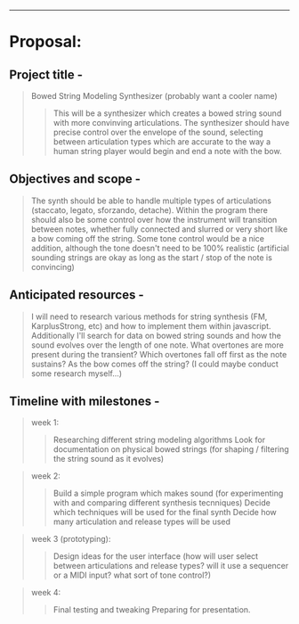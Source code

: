 
___ ___ ___

# Proposal: 

## Project title -
> Bowed String Modeling Synthesizer (probably want a cooler name)
>> This will be a synthesizer which creates a bowed string sound with more convinving articulations. The synthesizer should have precise control over the envelope of the sound, selecting between articulation types which are accurate to the way a human string player would begin and end a note with the bow. 

## Objectives and scope -
> The synth should be able to handle multiple types of articulations (staccato, legato, sforzando, detache). Within the program there should also be some control over how the instrument will transition between notes, whether fully connected and slurred or very short like a bow coming off the string. Some tone control would be a nice addition, although the tone doesn't need to be 100% realistic (artificial sounding strings are okay as long as the start / stop of the note is convincing)

## Anticipated resources -
> I will need to research various methods for string synthesis (FM, KarplusStrong, etc) and how to implement them within javascript. Additionally I'll search for data on bowed string sounds and how the sound evolves over the length of one note. What overtones are more present during the transient? Which overtones fall off first as the note sustains? As the bow comes off the string? (I could maybe conduct some research myself...)

## Timeline with milestones -
> week 1:
>> Researching different string modeling algorithms
>> Look for documentation on physical bowed strings (for shaping / filtering the string sound as it evolves)

> week 2:
>> Build a simple program which makes sound (for experimenting with and comparing different synthesis tecnniques)
>> Decide which techniques will be used for the final synth
>> Decide how many articulation and release types will be used

> week 3 (prototyping):
>> Design ideas for the user interface (how will user select between articulations and release types? will it use a sequencer or a MIDI input? what sort of tone control?)
>> 
>>

> week 4:
>> Final testing and tweaking
>> Preparing for presentation.